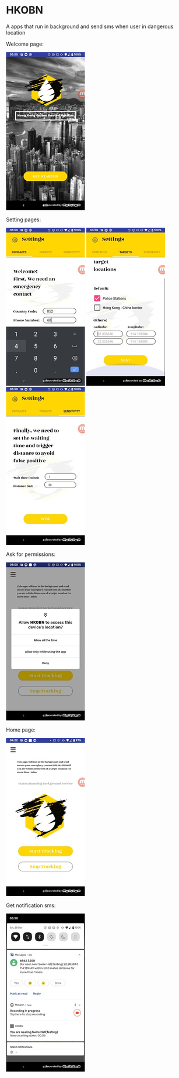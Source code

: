 # HKOBN
 A apps that run in background and send sms when user in dangerous location

Welcome page:

![](image/mobizen_20191228_035014_Moment.jpg)

Setting pages:

![](image/mobizen_20191228_035014_Moment2.jpg)
![](image/mobizen_20191228_035014_Moment3.jpg)
![](image/mobizen_20191228_035014_Moment4.jpg)

Ask for permissions:

![](image/mobizen_20191228_035014_Moment7.jpg)

Home page:

![](image/mobizen3_Moment.jpg)

Get notification sms:

![](image/mobizen_20191228_035014_Moment6.jpg)
